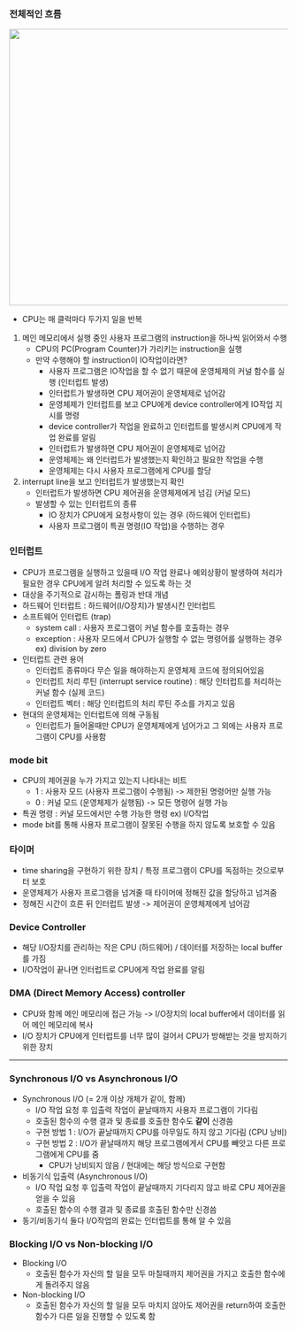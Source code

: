 ### 전체적인 흐름
<img src="https://user-images.githubusercontent.com/49056225/116192641-1b846c00-a769-11eb-9b53-5a57e379ff11.png" width="700" height="500"><br>
- CPU는 매 클럭마다 두가지 일을 반복
1. 메인 메모리에서 실행 중인 사용자 프로그램의 instruction을 하나씩 읽어와서 수행
    - CPU의 PC(Program Counter)가 가리키는 instruction을 실행
    - 만약 수행해야 할 instruction이 IO작업이라면?
      - 사용자 프로그램은 IO작업을 할 수 없기 때문에 운영체제의 커널 함수를 실행 (인터럽트 발생)
      - 인터럽트가 발생하면 CPU 제어권이 운영체제로 넘어감
      - 운영체제가 인터럽트를 보고 CPU에게 device controller에게 IO작업 지시를 명령
      - device controller가 작업을 완료하고 인터럽트를 발생시켜 CPU에게 작업 완료를 알림
      - 인터럽트가 발생하면 CPU 제어권이 운영체제로 넘어감
      - 운영체제는 왜 인터럽트가 발생했는지 확인하고 필요한 작업을 수행
      - 운영체제는 다시 사용자 프로그램에게 CPU를 할당
2. interrupt line을 보고 인터럽트가 발생했는지 확인
    - 인터럽트가 발생하면 CPU 제어권을 운영체제에게 넘김 (커널 모드)
    - 발생할 수 있는 인터럽트의 종류
      - IO 장치가 CPU에게 요청사항이 있는 경우 (하드웨어 인터럽트)
      - 사용자 프로그램이 특권 명령(IO 작업)을 수행하는 경우 

### 인터럽트
- CPU가 프로그램을 실행하고 있을때 I/O 작업 완료나 예외상황이 발생하여 처리가 필요한 경우 CPU에게 알려 처리할 수 있도록 하는 것
- 대상을 주기적으로 감시하는 폴링과 반대 개념
- 하드웨어 인터럽트 : 하드웨어(I/O장치)가 발생시킨 인터럽트
- 소프트웨어 인터럽트 (trap)
  - system call : 사용자 프로그램이 커널 함수를 호출하는 경우
  - exception : 사용자 모드에서 CPU가 실행할 수 없는 명령어를 실행하는 경우 ex) division by zero
- 인터럽트 관련 용어
  - 인터럽트 종류마다 무슨 일을 해야하는지 운영체제 코드에 정의되어있음
  - 인터럽트 처리 루틴 (interrupt service routine) : 해당 인터럽트를 처리하는 커널 함수 (실제 코드)
  - 인터럽트 벡터 : 해당 인터럽트의 처리 루틴 주소를 가지고 있음
- 현대의 운영체제는 인터럽트에 의해 구동됨
  - 인터럽트가 들어올때만 CPU가 운영체제에게 넘어가고 그 외에는 사용자 프로그램이 CPU를 사용함 
  
### mode bit
- CPU의 제어권을 누가 가지고 있는지 나타내는 비트
  - 1 : 사용자 모드 (사용자 프로그램이 수행됨) -> 제한된 명령어만 실행 가능
  - 0 : 커널 모드 (운영체제가 실행됨) -> 모든 명령어 실행 가능
- 특권 명령 : 커널 모드에서만 수행 가능한 명령 ex) I/O작업
- mode bit를 통해 사용자 프로그램이 잘못된 수행을 하지 않도록 보호할 수 있음

### 타이머
- time sharing을 구현하기 위한 장치 / 특정 프로그램이 CPU를 독점하는 것으로부터 보호
- 운영체제가 사용자 프로그램을 넘겨줄 때 타이머에 정해진 값을 할당하고 넘겨줌
- 정해진 시간이 흐른 뒤 인터럽트 발생 -> 제어권이 운영체제에게 넘어감

### Device Controller
- 해당 I/O장치를 관리하는 작은 CPU (하드웨어) / 데이터를 저장하는 local buffer를 가짐
- I/O작업이 끝나면 인터럽트로 CPU에게 작업 완료를 알림

### DMA (Direct Memory Access) controller
- CPU와 함께 메인 메모리에 접근 가능 -> I/O장치의 local buffer에서 데이터를 읽어 메인 메모리에 복사
- I/O 장치가 CPU에게 인터럽트를 너무 많이 걸어서 CPU가 방해받는 것을 방지하기 위한 장치

---
### Synchronous I/O vs Asynchronous I/O
- Synchronous I/O (= 2개 이상 개체가 같이, 함께)
    - I/O 작업 요청 후 입출력 작업이 끝날때까지 사용자 프로그램이 기다림
    - 호출된 함수의 수행 결과 및 종료를 호출한 함수도 **같이** 신경씀
    - 구현 방법 1 : I/O가 끝날때까지 CPU를 아무일도 하지 않고 기다림 (CPU 낭비)
    - 구현 방법 2 : I/O가 끝날때까지 해당 프로그램에게서 CPU를 빼앗고 다른 프로그램에게 CPU를 줌
        - CPU가 낭비되지 않음 / 현대에는 해당 방식으로 구현함 
- 비동기식 입출력 (Asynchronous I/O)   
    - I/O 작업 요청 후 입출력 작업이 끝날때까지 기다리지 않고 바로 CPU 제어권을 얻을 수 있음
    - 호출된 함수의 수행 결과 및 종료를 호출된 함수만 신경씀
- 동기/비동기식 둘다 I/O작업의 완료는 인터럽트를 통해 알 수 있음

### Blocking I/O vs Non-blocking I/O
- Blocking I/O
    - 호출된 함수가 자신의 할 일을 모두 마칠때까지 제어권을 가지고 호출한 함수에게 돌려주지 않음 
- Non-blocking I/O
    - 호출된 함수가 자신의 할 일을 모두 마치지 않아도 제어권을 return하여 호출한 함수가 다른 일을 진행할 수 있도록 함 

